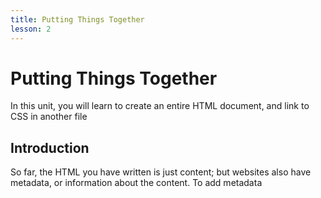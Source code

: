 ```yaml
---
title: Putting Things Together
lesson: 2
---
```


# Putting Things Together

In this unit, you will learn to create an entire HTML document, and link to CSS in another file

## Introduction

So far, the HTML you have written is just content; but websites also have metadata, or information about the content. To add metadata
